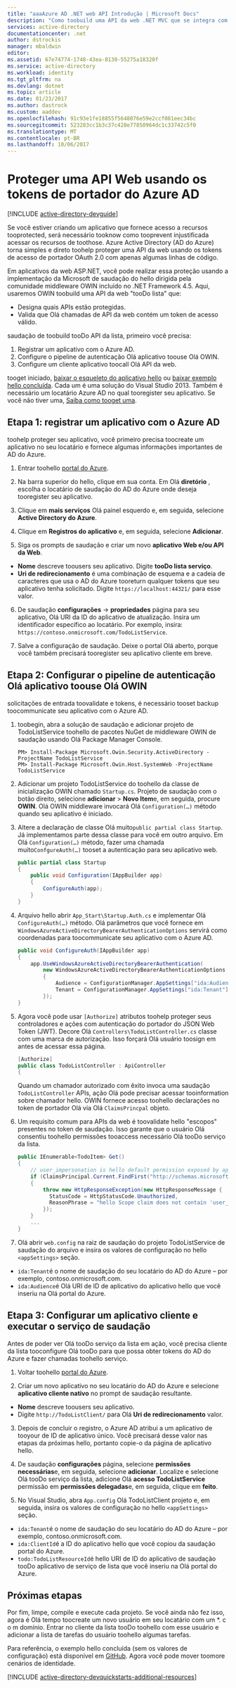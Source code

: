```yaml
---
title: "aaaAzure AD .NET web API Introdução | Microsoft Docs"
description: "Como toobuild uma API da web .NET MVC que se integra com o Azure AD para autenticação e autorização."
services: active-directory
documentationcenter: .net
author: dstrockis
manager: mbaldwin
editor: 
ms.assetid: 67e74774-1748-43ea-8130-55275a18320f
ms.service: active-directory
ms.workload: identity
ms.tgt_pltfrm: na
ms.devlang: dotnet
ms.topic: article
ms.date: 01/23/2017
ms.author: dastrock
ms.custom: aaddev
ms.openlocfilehash: 91c93e1fe18855f5648076e59e2ccf081eec34bc
ms.sourcegitcommit: 523283cc1b3c37c428e77850964dc1c33742c5f0
ms.translationtype: MT
ms.contentlocale: pt-BR
ms.lasthandoff: 10/06/2017
---
```

# <a name="help-protect-a-web-api-by-using-bearer-tokens-from-azure-ad"></a>Proteger uma API Web usando os tokens de portador do Azure AD
[!INCLUDE [active-directory-devguide](../../../includes/active-directory-devguide.md)]

Se você estiver criando um aplicativo que fornece acesso a recursos tooprotected, será necessário tooknow como tooprevent injustificada acessar os recursos de toothose.
Azure Active Directory (AD do Azure) torna simples e direto toohelp proteger uma API da web usando os tokens de acesso de portador OAuth 2.0 com apenas algumas linhas de código.

Em aplicativos da web ASP.NET, você pode realizar essa proteção usando a implementação da Microsoft de saudação do hello dirigida pela comunidade middleware OWIN incluído no .NET Framework 4.5. Aqui, usaremos OWIN toobuild uma API da web "tooDo lista" que:

* Designa quais APIs estão protegidas.
* Valida que Olá chamadas de API da web contém um token de acesso válido.

saudação de toobuild tooDo API da lista, primeiro você precisa:

1. Registrar um aplicativo com o Azure AD.
2. Configure o pipeline de autenticação Olá aplicativo toouse Olá OWIN.
3. Configure um cliente aplicativo toocall Olá API da web.

tooget iniciado, [baixar o esqueleto do aplicativo hello](https://github.com/AzureADQuickStarts/WebAPI-Bearer-DotNet/archive/skeleton.zip) ou [baixar exemplo hello concluída](https://github.com/AzureADQuickStarts/WebAPI-Bearer-DotNet/archive/complete.zip). Cada um é uma solução do Visual Studio 2013. Também é necessário um locatário Azure AD no qual tooregister seu aplicativo. Se você não tiver uma, [Saiba como tooget uma](active-directory-howto-tenant.md).

## <a name="step-1-register-an-application-with-azure-ad"></a>Etapa 1: registrar um aplicativo com o Azure AD
toohelp proteger seu aplicativo, você primeiro precisa toocreate um aplicativo no seu locatário e fornece algumas informações importantes de AD do Azure.

1. Entrar toohello [portal do Azure](https://portal.azure.com).

2. Na barra superior do hello, clique em sua conta. Em Olá **diretório** , escolha o locatário de saudação do AD do Azure onde deseja tooregister seu aplicativo.

3. Clique em **mais serviços** Olá painel esquerdo e, em seguida, selecione **Active Directory do Azure**.

4. Clique em **Registros do aplicativo** e, em seguida, selecione **Adicionar**.

5. Siga os prompts de saudação e criar um novo **aplicativo Web e/ou API da Web**.
  * **Nome** descreve toousers seu aplicativo. Digite **tooDo lista serviço**.
  * **Uri de redirecionamento** é uma combinação de esquema e a cadeia de caracteres que usa o AD do Azure tooreturn qualquer tokens que seu aplicativo tenha solicitado. Digite `https://localhost:44321/` para esse valor.

6. De saudação **configurações** -> **propriedades** página para seu aplicativo, Olá URI da ID do aplicativo de atualização. Insira um identificador específico ao locatário. Por exemplo, insira: `https://contoso.onmicrosoft.com/TodoListService`.

7. Salve a configuração de saudação. Deixe o portal Olá aberto, porque você também precisará tooregister seu aplicativo cliente em breve.

## <a name="step-2-set-up-hello-app-toouse-hello-owin-authentication-pipeline"></a>Etapa 2: Configurar o pipeline de autenticação Olá aplicativo toouse Olá OWIN
solicitações de entrada toovalidate e tokens, é necessário tooset backup toocommunicate seu aplicativo com o Azure AD.

1. toobegin, abra a solução de saudação e adicionar projeto de TodoListService toohello de pacotes NuGet de middleware OWIN de saudação usando Olá Package Manager Console.

    ```
    PM> Install-Package Microsoft.Owin.Security.ActiveDirectory -ProjectName TodoListService
    PM> Install-Package Microsoft.Owin.Host.SystemWeb -ProjectName TodoListService
    ```

2. Adicionar um projeto TodoListService do toohello da classe de inicialização OWIN chamado `Startup.cs`.  Projeto de saudação com o botão direito, selecione **adicionar** > **Novo Item**e, em seguida, procure **OWIN**. Olá OWIN middleware invocará Olá `Configuration(…)` método quando seu aplicativo é iniciado.

3. Altere a declaração de classe Olá muito`public partial class Startup`. Já implementamos parte dessa classe para você em outro arquivo. Em Olá `Configuration(…)` método, fazer uma chamada muito`ConfgureAuth(…)` tooset a autenticação para seu aplicativo web.

    ```C#
    public partial class Startup
    {
        public void Configuration(IAppBuilder app)
        {
            ConfigureAuth(app);
        }
    }
    ```

4. Arquivo hello abrir `App_Start\Startup.Auth.cs` e implementar Olá `ConfigureAuth(…)` método. Olá parâmetros que você fornece em `WindowsAzureActiveDirectoryBearerAuthenticationOptions` servirá como coordenadas para toocommunicate seu aplicativo com o Azure AD.

    ```C#
    public void ConfigureAuth(IAppBuilder app)
    {
        app.UseWindowsAzureActiveDirectoryBearerAuthentication(
            new WindowsAzureActiveDirectoryBearerAuthenticationOptions
            {
                Audience = ConfigurationManager.AppSettings["ida:Audience"],
                Tenant = ConfigurationManager.AppSettings["ida:Tenant"]
            });
    }
    ```

5. Agora você pode usar `[Authorize]` atributos toohelp proteger seus controladores e ações com autenticação do portador do JSON Web Token (JWT). Decore Olá `Controllers\TodoListController.cs` classe com uma marca de autorização. Isso forçará Olá usuário toosign em antes de acessar essa página.

    ```C#
    [Authorize]
    public class TodoListController : ApiController
    {
    ```

    Quando um chamador autorizado com êxito invoca uma saudação `TodoListController` APIs, ação Olá pode precisar acessar tooinformation sobre chamador hello. OWIN fornece acesso toohello declarações no token de portador Olá via Olá `ClaimsPrincpal` objeto.  

6. Um requisito comum para APIs da web é toovalidate hello "escopos" presentes no token de saudação. Isso garante que o usuário Olá consentiu toohello permissões tooaccess necessário Olá tooDo serviço da lista.

    ```C#
    public IEnumerable<TodoItem> Get()
    {
        // user_impersonation is hello default permission exposed by applications in Azure AD
        if (ClaimsPrincipal.Current.FindFirst("http://schemas.microsoft.com/identity/claims/scope").Value != "user_impersonation")
        {
            throw new HttpResponseException(new HttpResponseMessage {
              StatusCode = HttpStatusCode.Unauthorized,
              ReasonPhrase = "hello Scope claim does not contain 'user_impersonation' or scope claim not found"
            });
        }
        ...
    }
    ```

7. Olá abrir `web.config` na raiz de saudação do projeto TodoListService de saudação do arquivo e insira os valores de configuração no hello `<appSettings>` seção.
  * `ida:Tenant`é o nome de saudação do seu locatário do AD do Azure – por exemplo, contoso.onmicrosoft.com.
  * `ida:Audience`é Olá URI de ID de aplicativo do aplicativo hello que você inseriu na Olá portal do Azure.

## <a name="step-3-configure-a-client-application-and-run-hello-service"></a>Etapa 3: Configurar um aplicativo cliente e executar o serviço de saudação
Antes de poder ver Olá tooDo serviço da lista em ação, você precisa cliente da lista tooconfigure Olá tooDo para que possa obter tokens do AD do Azure e fazer chamadas toohello serviço.

1. Voltar toohello [portal do Azure](https://portal.azure.com).

2. Criar um novo aplicativo no seu locatário do AD do Azure e selecione **aplicativo cliente nativo** no prompt de saudação resultante.
  * **Nome** descreve toousers seu aplicativo.
  * Digite `http://TodoListClient/` para Olá **Uri de redirecionamento** valor.

3. Depois de concluir o registro, o Azure AD atribui a um aplicativo de tooyour de ID de aplicativo único. Você precisará desse valor nas etapas da próximas hello, portanto copie-o da página de aplicativo hello.

4. De saudação **configurações** página, selecione **permissões necessárias**e, em seguida, selecione **adicionar**. Localize e selecione Olá tooDo serviço da lista, adicione Olá **acesso TodoListService** permissão em **permissões delegadas**e, em seguida, clique em **feito**.

5. No Visual Studio, abra `App.config` Olá TodoListClient projeto e, em seguida, insira os valores de configuração no hello `<appSettings>` seção.

  * `ida:Tenant`é o nome de saudação do seu locatário do AD do Azure – por exemplo, contoso.onmicrosoft.com.
  * `ida:ClientId`é a ID do aplicativo hello que você copiou da saudação portal do Azure.
  * `todo:TodoListResourceId`é hello URI de ID do aplicativo de saudação tooDo aplicativo de serviço de lista que você inseriu na Olá portal do Azure.

## <a name="next-steps"></a>Próximas etapas
Por fim, limpe, compile e execute cada projeto. Se você ainda não fez isso, agora é Olá tempo toocreate um novo usuário em seu locatário com um *. c o m domínio. Entrar no cliente da lista tooDo toohello com esse usuário e adicionar a lista de tarefas do usuário toohello algumas tarefas.

Para referência, o exemplo hello concluída (sem os valores de configuração) está disponível em [GitHub](https://github.com/AzureADQuickStarts/WebAPI-Bearer-DotNet/archive/complete.zip). Agora você pode mover toomore cenários de identidade.

[!INCLUDE [active-directory-devquickstarts-additional-resources](../../../includes/active-directory-devquickstarts-additional-resources.md)]
